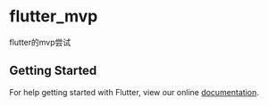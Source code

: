 # flutter_mvp

flutter的mvp尝试

## Getting Started

For help getting started with Flutter, view our online
[documentation](https://flutter.io/).
